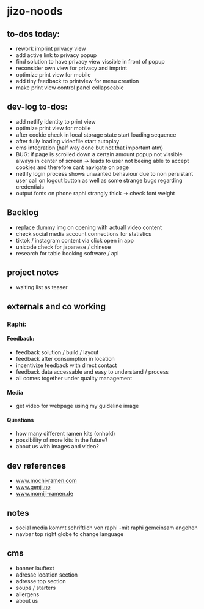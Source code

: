 # jizo-noods

## to-dos today:

- rework imprint privacy view
- add active link to privacy popup
- find solution to have privacy view vissible in front of popup
- reconsider own view for privacy and imprint
- optimize print view for mobile
- add tiny feedback to printview for menu creation
- make print view control panel collapseable

## dev-log to-dos:

- add netlify identity to print view
- optimize print view for mobile
- after cookie check in local storage state start loading sequence
- after fully loading videofile start autoplay
- cms integration (half way done but not that important atm)
- BUG: if page is scrolled down a certain amount popup not vissible always in center of screen -> leads to user not beeing able to accept cookies and therefore cant navigate on page
- netlify login process shows unwanted behaviour due to non persistant user call on logout button as well as some strange bugs regarding credentials
- output fonts on phone raphi strangly thick -> check font weight

## Backlog

- replace dummy img on opening with actuall video content
- check social media account connections for statistics
- tiktok / instagram content via click open in app
- unicode check for japanese / chinese
- research for table booking software / api

## project notes

- waiting list as teaser

## externals and co working

### Raphi:

#### Feedback:

- feedback solution / build / layout
- feedback after consumption in location
- incentivize feedback with direct contact
- feedback data accessable and easy to understand / process
- all comes together under quality management

#### Media

- get video for webpage using my guideline image

#### Questions

- how many different ramen kits (onhold)
- possibility of more kits in the future?
- about us with images and video?

## dev references

- www.mochi-ramen.com
- www.genji.no
- www.momiji-ramen.de

## notes

- social media kommt schriftlich von raphi -mit raphi gemeinsam angehen
- navbar top right globe to change language

## cms

- banner lauftext
- adresse location section
- adresse top section
- soups / starters
- allergens
- about us
